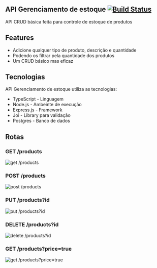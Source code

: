 ## API Gerenciamento de estoque [![Build Status](https://travis-ci.org/joemccann/dillinger.svg?branch=master)](https://travis-ci.org/joemccann/dillinger)

API CRUD básica feita para controle de estoque de produtos

## Features

- Adicione qualquer tipo de produto, descrição e quantidade
- Podendo os filtrar pela quantidade dos produtos
- Um CRUD básico mas eficaz

## Tecnologias

API Gerenciamento de estoque utiliza as tecnologias:

- TypeScript - Linguagem
- Node.js - Ambeinte de execução
- Express.js - Framework
- Joi - Library para validação
- Postgres - Banco de dados 

## Rotas

### GET /products
<img src='https://github.com/pinkglb/aaaa/blob/main/imagensReadme/poc-get.png?raw=true' alt="get /products">

### POST /products
<img src='https://github.com/pinkglb/aaaa/blob/main/imagensReadme/poc-post.png?raw=true' alt="post /products">

### PUT /products?id
<img src='https://github.com/pinkglb/aaaa/blob/main/imagensReadme/poc-put.png?raw=true' alt="put /products?id">

### DELETE /products?id
<img src='https://github.com/pinkglb/aaaa/blob/main/imagensReadme/delete-poc.png?raw=true' alt="delete /products?id">

### GET /products?price=true
<img src='https://github.com/pinkglb/aaaa/blob/main/imagensReadme/poc-get-filtro.png?raw=true' alt="get /products?price=true">

